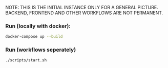 NOTE: THIS IS THE INITIAL INSTANCE ONLY FOR A GENERAL PICTURE. BACKEND, FRONTEND AND OTHER WORKFLOWS ARE NOT PERMANENT.

### Run (locally with docker):
```bash
docker-compose up --build
```

### Run (workflows seperately)
```bash
./scripts/start.sh
```
